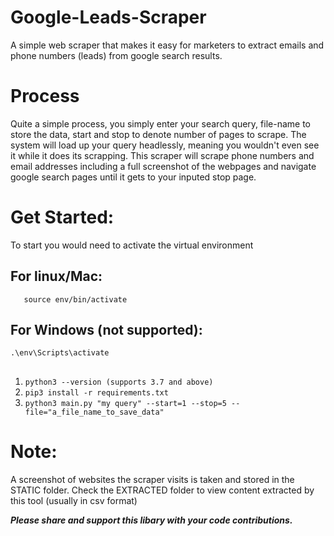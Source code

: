 
# Google-Leads-Scraper
 A simple web scraper that makes it easy for marketers to extract emails and phone numbers (leads) from google search results.
 
# Process
Quite a simple process, you simply enter your search query, file-name to store the data, start and stop to denote number of pages to scrape. The system will load up your query headlessly, meaning you wouldn't even see it while it does its scrapping.
This scraper will scrape phone numbers and email addresses including a full screenshot of the webpages and navigate google search pages until it gets to your inputed stop page.

# Get Started:
To start you would need to activate the virtual environment
 ## For linux/Mac:

       source env/bin/activate

 ## For Windows (not supported):
	

    .\env\Scripts\activate

 ##
   
   
1. `python3 --version (supports 3.7 and above)`
2. `pip3 install -r requirements.txt`
3. `python3 main.py "my query" --start=1 --stop=5 --file="a_file_name_to_save_data"`

# Note:
A screenshot of websites the scraper visits is taken and stored in the STATIC folder.
Check the EXTRACTED folder to view content extracted by this tool (usually in csv format)



***Please share and support this libary with your code contributions.***
